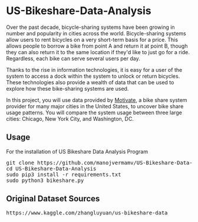 # US-Bikeshare-Data-Analysis
Over the past decade, bicycle-sharing systems have been growing in number and popularity in cities across the world. Bicycle-sharing systems allow users to rent bicycles on a very short-term basis for a price. This allows people to borrow a bike from point A and return it at point B, though they can also return it to the same location if they'd like to just go for a ride. Regardless, each bike can serve several users per day.

Thanks to the rise in information technologies, it is easy for a user of the system to access a dock within the system to unlock or return bicycles. These technologies also provide a wealth of data that can be used to explore how these bike-sharing systems are used.

In this project, you will use data provided by  [Motivate](https://www.motivateco.com/), a bike share system provider for many major cities in the United States, to uncover bike share usage patterns. You will compare the system usage between three large cities: Chicago, New York City, and Washington, DC.

## Usage
For the installation of US Bikeshare Data Analysis Program
<pre><n>git clone https://github.com/manojvermamv/US-Bikeshare-Data-Analysis.git
cd US-Bikeshare-Data-Analysis
sudo pip3 install -r requirements.txt
sudo python3 bikeshare.py
</pre></n>

## Original Dataset Sources
<pre><n>https://www.kaggle.com/zhangluyuan/us-bikeshare-data
</pre></n>
